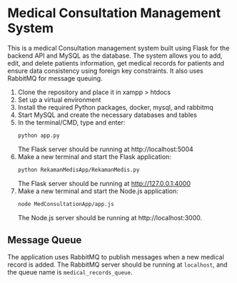 # Medical Consultation Management System

This is a medical Consultation management system built using Flask for the backend API and MySQL as the database. The system allows you to add, edit, and delete patients information, get medical records for patients and ensure data consistency using foreign key constraints. It also uses RabbitMQ for message queuing.

1. Clone the repository and place it in xampp > htdocs
2. Set up a virtual environment
3. Install the required Python packages, docker, mysql, and rabbitmq
4. Start MySQL and create the necessary databases and tables
5. In the terminal/CMD, type and enter: 
    ```bash
    python app.py
    ```
    The Flask server should be running at http://localhost:5004
6. Make a new terminal and start the Flask application: 
    ```bash
    python RekamanMedisApp/RekamanMedis.py
    ```
    The Flask server should be running at http://127.0.0.1:4000
7. Make a new terminal and start the Node.js application:
    ```bash
    node MedConsultationApp/app.js
    ```
    The Node.js server should be running at http://localhost:3000.

## Message Queue

The application uses RabbitMQ to publish messages when a new medical record is added. The RabbitMQ server should be running at `localhost`, and the queue name is `medical_records_queue`.
